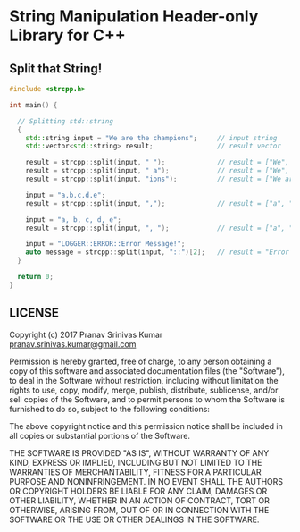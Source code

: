 # String Manipulation Header-only Library for C++

## Split that String!

```cpp
#include <strcpp.h>

int main() {

  // Splitting std::string
  {
    std::string input = "We are the champions";     // input string
    std::vector<std::string> result;                // result vector

    result = strcpp::split(input, " ");             // result = ["We", "are", "the", "champions"]
    result = strcpp::split(input, " a");            // result = ["We", "re the champions"]
    result = strcpp::split(input, "ions");          // result = ["We are the champ"]

    input = "a,b,c,d,e";
    result = strcpp::split(input, ",");             // result = ["a", "b", "c", "d", "e"]

    input = "a, b, c, d, e";
    result = strcpp::split(input, ", ");            // result = ["a", "b", "c", "d", "e"]

    input = "LOGGER::ERROR::Error Message!";
    auto message = strcpp::split(input, "::")[2];   // result = "Error Message!"
  }

  return 0;
}
```

## LICENSE

Copyright (c) 2017 Pranav Srinivas Kumar <pranav.srinivas.kumar@gmail.com>

Permission is hereby granted, free of charge, to any person obtaining a copy
of this software and associated documentation files (the "Software"), to deal
in the Software without restriction, including without limitation the rights
to use, copy, modify, merge, publish, distribute, sublicense, and/or sell
copies of the Software, and to permit persons to whom the Software is
furnished to do so, subject to the following conditions:

The above copyright notice and this permission notice shall be included in all
copies or substantial portions of the Software.

THE SOFTWARE IS PROVIDED "AS IS", WITHOUT WARRANTY OF ANY KIND, EXPRESS OR
IMPLIED, INCLUDING BUT NOT LIMITED TO THE WARRANTIES OF MERCHANTABILITY,
FITNESS FOR A PARTICULAR PURPOSE AND NONINFRINGEMENT. IN NO EVENT SHALL THE
AUTHORS OR COPYRIGHT HOLDERS BE LIABLE FOR ANY CLAIM, DAMAGES OR OTHER
LIABILITY, WHETHER IN AN ACTION OF CONTRACT, TORT OR OTHERWISE, ARISING FROM,
OUT OF OR IN CONNECTION WITH THE SOFTWARE OR THE USE OR OTHER DEALINGS IN THE
SOFTWARE.
